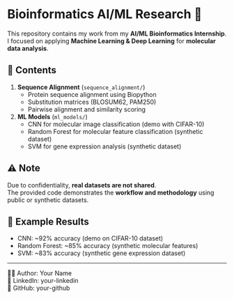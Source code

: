# Bioinformatics AI/ML Research 🚀

This repository contains my work from my **AI/ML Bioinformatics Internship**.  
I focused on applying **Machine Learning & Deep Learning** for **molecular data analysis**.

## 🔬 Contents
1. **Sequence Alignment** (`sequence_alignment/`)
   - Protein sequence alignment using Biopython
   - Substitution matrices (BLOSUM62, PAM250)
   - Pairwise alignment and similarity scoring
2. **ML Models** (`ml_models/`)
   - CNN for molecular image classification (demo with CIFAR-10)
   - Random Forest for molecular feature classification (synthetic dataset)
   - SVM for gene expression analysis (synthetic dataset)

## ⚠️ Note
Due to confidentiality, **real datasets are not shared**.  
The provided code demonstrates the **workflow and methodology** using public or synthetic datasets.

## 🚀 Example Results
- CNN: ~92% accuracy (demo on CIFAR-10 dataset)
- Random Forest: ~85% accuracy (synthetic molecular features)
- SVM: ~83% accuracy (synthetic gene expression dataset)

---
👨‍💻 Author: Your Name  
🔗 LinkedIn: your-linkedin  
🔗 GitHub: your-github
